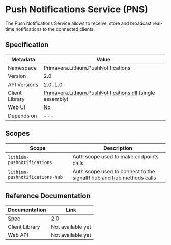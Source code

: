# Push Notifications Service (PNS)

The Push Notifications Service allows to receive, store and broadcast real-time notifications to the connected clients.

## Specification

<!-- markdown-link-check-disable -->
| Metadata | Value |
| - | - |
| Namespace | Primavera.Lithium.PushNotifications |
| Version | 2.0 |
| API Versions | 2.0, 1.0 |
| Client Library | [Primavera.Lithium.PushNotifications.dll](http://nuget.primaverabss.com:82/feeds/public-lithium-general/Primavera.Lithium.PushNotifications) (single assembly) |
| Web UI | No |
| Depends on | --- |
<!-- markdown-link-check-enable -->

## Scopes

| Scope | Description |
| - | - |
| `lithium-pushnotifications` | Auth scope used to make endpoints calls |
| `lithium-pushnotifications-hub` | Auth scope used to connect to the signalR hub and hub methods calls |

## Reference Documentation

| Documentation | Link |
| - | - |
| Spec | [2.0](./specs/pns-spec-2.0.md) |
| Client Library | Not available yet |
| Web API | Not available yet |